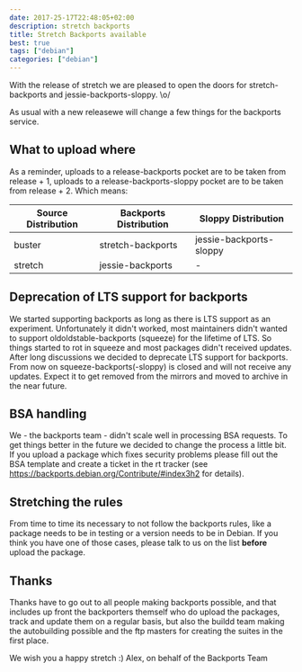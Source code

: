 ```yaml
---
date: 2017-25-17T22:48:05+02:00
description: stretch backports
title: Stretch Backports available
best: true
tags: ["debian"]
categories: ["debian"]
---
```


 With the release of stretch we are pleased to open the doors
for stretch-backports and jessie-backports-sloppy. \o/

As usual with a new releasewe will change a few things for 
the backports service. 

## What to upload where ##

 As a reminder, uploads to a release-backports pocket are to be taken
from release + 1, uploads to a release-backports-sloppy pocket are to be
taken from release + 2.  Which means:

 Source Distribution | Backports Distribution | Sloppy Distribution
---------------------|------------------------|------------------------
 buster             | stretch-backports       | jessie-backports-sloppy
 stretch            | jessie-backports        | - 

## Deprecation of LTS support for backports ##

We started supporting backports as long as there is LTS support as an 
experiment. Unfortunately it didn't worked, most maintainers didn't 
wanted to support oldoldstable-backports (squeeze) for the lifetime
of LTS. So things started to rot in squeeze and most packages didn't
received updates. After long discussions we decided to deprecate LTS 
support for backports. From now on squeeze-backports(-sloppy) is closed
and will not receive any updates. Expect it to get removed from the
mirrors and moved to archive in the near future.

## BSA handling ##

We - the backports team - didn't scale well in processing BSA requests.
To get things better in the future we decided to change the process a
little bit. If you upload a package which fixes security problems
please fill out the BSA template and create a ticket in the rt tracker
(see https://backports.debian.org/Contribute/#index3h2 for details).

## Stretching the rules ##

From time to time its necessary to not follow the backports rules, like
a package needs to be in testing or a version needs to be in Debian. 
If you think you have one of those cases, please talk to us on the list **before** upload the package.

## Thanks ##

 Thanks have to go out to all people making backports possible, and that
includes up front the backporters themself who do upload the packages,
track and update them on a regular basis, but also the buildd team
making the autobuilding possible and the ftp masters for creating the
suites in the first place.

 We wish you a happy stretch :)
Alex, on behalf of the Backports Team
